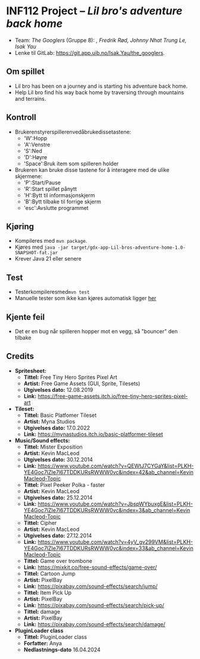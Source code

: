 # INF112 Project – *Lil bro's adventure back home*

* Team: *The Googlers* (Gruppe 8): *, Fredrik Rød, Johnny Nhat Trung Le, Isak Yau*
* Lenke til GitLab: https://git.app.uib.no/Isak.Yau/the_googlers.

## Om spillet
* Lil bro has been on a journey and is starting his adventure back home.
* Help Lil bro find his way back home by traversing through mountains and terrains.

## Kontroll
  * Brukerenstyrerspillerenvedåbrukedissetastene:
    - 'W':Hopp
    - 'A':Venstre
    - 'S':Ned 
    - 'D':Høyre 
    - 'Space':Bruk item som spilleren holder
  * Brukeren kan bruke disse tastene for å interagere med de ulike skjermene:
    - 'P':Start/Pause 
    - 'R':Start spillet pånytt
    - 'H':Bytt til informasjonskjerm
    - 'B':Bytt tilbake til forrige skjerm
    - 'esc':Avslutte programmet

## Kjøring
* Kompileres med `mvn package`.
* Kjøres med `java -jar target/gdx-app-Lil-bros-adventure-home-1.0-SNAPSHOT-fat.jar`
* Krever Java 21 eller senere

## Test
* Testerkompileresmed`mvn test`
* Manuelle tester som ikke kan kjøres automatisk ligger [her](doc/manualTesting.md)


## Kjente feil
* Det er en bug når spilleren hopper mot en vegg, så "bouncer" den tilbake

## Credits
* **Spritesheet:**
  * **Tittel:** Free Tiny Hero Sprites Pixel Art
  * **Artist:** Free Game Assets (GUI, Sprite, Tilesets)
  * **Utgivelses dato:** 12.08.2019
  * **Link:** https://free-game-assets.itch.io/free-tiny-hero-sprites-pixel-art
* **Tileset:**
  * **Tittel:** Basic Platfomer Tileset
  * **Artist:** Myna Studios
  * **Utgivelses dato:** 17.0.2022
  * **Link:** https://mynastudios.itch.io/basic-platformer-tileset
* **Music/Sound effects:**
  * **Tittel:** Mister Exposition
  * **Artist:** Kevin MacLeod
  * **Utgivelses dato:** 30.12.2014
  * **Link:** https://www.youtube.com/watch?v=QEWtJ7CYGaY&list=PLKH-YE4Goc7lZIe7l67TDDKURsRWWW0vc&index=42&ab_channel=KevinMacleod-Topic
  * **Tittel:** Pixel Peeker Polka - faster
  * **Artist:** Kevin MacLeod
  * **Utgivelses dato:** 25.12.2014
  * **Link:** https://www.youtube.com/watch?v=JbspWYbuxgE&list=PLKH-YE4Goc7lZIe7l67TDDKURsRWWW0vc&index=3&ab_channel=KevinMacleod-Topic
  * **Tittel:** Cipher
  * **Artist:** Kevin MacLeod
  * **Utgivelses dato:** 27.12.2014
  * **Link:** https://www.youtube.com/watch?v=4yV_gv299VM&list=PLKH-YE4Goc7lZIe7l67TDDKURsRWWW0vc&index=33&ab_channel=KevinMacleod-Topic
  * **Tittel:** Game over trombone
  * **Link:** https://mixkit.co/free-sound-effects/game-over/
  * **Tittel:** Cartoon Jump
  * **Artist:** PixelBay
  * **Link:** https://pixabay.com/sound-effects/search/jump/
  * **Tittel:** Item Pick Up
  * **Artist:** PixelBay
  * **Link:** https://pixabay.com/sound-effects/search/pick-up/
  * **Tittel:** damage
  * **Artist:** PixelBay
  * **Link:** https://pixabay.com/sound-effects/search/damage/
* **PluginLoader class**
  * **Tittel:** PluginLoader class
  * **Forfatter:** Anya
  * **Nedlastnings-dato** 16.04.2024

